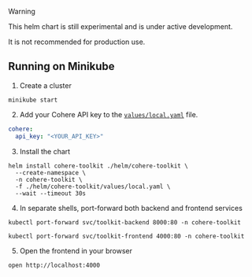 > [!WARNING]
> This helm chart is still experimental and is under active development. 
> 
> It is not recommended for production use.

## Running on Minikube

1. Create a cluster
```shell
minikube start
```

2. Add your Cohere API key to the [`values/local.yaml`](values/local.yaml) file.
```yaml
cohere:
  api_key: "<YOUR_API_KEY>"
```

3. Install the chart
```shell
helm install cohere-toolkit ./helm/cohere-toolkit \
  --create-namespace \
  -n cohere-toolkit \
  -f ./helm/cohere-toolkit/values/local.yaml \
  --wait --timeout 30s
```

4. In separate shells, port-forward both backend and frontend services
```shell
kubectl port-forward svc/toolkit-backend 8000:80 -n cohere-toolkit
```
```shell
kubectl port-forward svc/toolkit-frontend 4000:80 -n cohere-toolkit
```

5. Open the frontend in your browser
```shell
open http://localhost:4000
```
